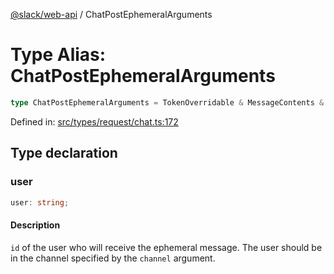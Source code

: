 [@slack/web-api](../index.md) / ChatPostEphemeralArguments

# Type Alias: ChatPostEphemeralArguments

```ts
type ChatPostEphemeralArguments = TokenOverridable & MessageContents & object & Authorship & Parse & LinkNames & Partial<ThreadTS>;
```

Defined in: [src/types/request/chat.ts:172](https://github.com/slackapi/node-slack-sdk/blob/main/packages/web-api/src/types/request/chat.ts#L172)

## Type declaration

### user

```ts
user: string;
```

#### Description

`id` of the user who will receive the ephemeral message.
The user should be in the channel specified by the `channel` argument.
